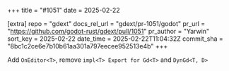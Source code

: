 +++
title = "#1051"
date = 2025-02-22

[extra]
repo = "gdext"
docs_rel_url = "gdext/pr-1051/godot"
pr_url = "https://github.com/godot-rust/gdext/pull/1051"
pr_author = "Yarwin"
sort_key = 2025-02-22
date_time = 2025-02-22T11:04:32Z
commit_sha = "8bc1c2ce6e7b10b61aa301a797eecee952513e4b"
+++

Add `OnEditor<T>`, remove `impl<T> Export for Gd<T>` and `DynGd<T, D>`
